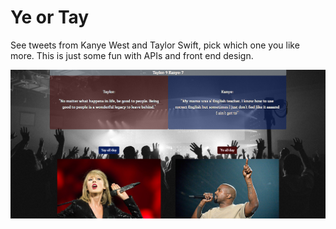 # Ye or Tay
See tweets from Kanye West and Taylor Swift, pick which one you like more. This is just some fun with APIs and front end design.

![Home](./assets/ReadYeTay.PNG)
